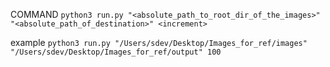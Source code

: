 COMMAND
`python3 run.py "<absolute_path_to_root_dir_of_the_images>" "<absolute_path_of_destination>" <increment>`

example
`python3 run.py "/Users/sdev/Desktop/Images_for_ref/images" "/Users/sdev/Desktop/Images_for_ref/output" 100`